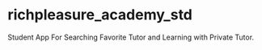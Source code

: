 # richpleasure_academy_std

Student App For Searching Favorite Tutor and Learning with Private Tutor.
